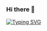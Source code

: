 ### Hi there 👋

[![Typing SVG](https://readme-typing-svg.demolab.com?font=Fira+Code&pause=1000&color=000000&width=435&lines=Hi+I+am+Software+Engineer)](https://git.io/typing-svg)
